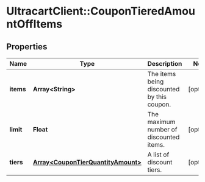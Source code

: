# UltracartClient::CouponTieredAmountOffItems

## Properties
Name | Type | Description | Notes
------------ | ------------- | ------------- | -------------
**items** | **Array&lt;String&gt;** | The items being discounted by this coupon. | [optional] 
**limit** | **Float** | The maximum number of discounted items. | [optional] 
**tiers** | [**Array&lt;CouponTierQuantityAmount&gt;**](CouponTierQuantityAmount.md) | A list of discount tiers. | [optional] 


